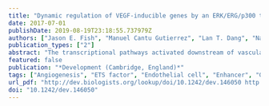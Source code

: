 ```yaml
---
title: "Dynamic regulation of VEGF-inducible genes by an ERK/ERG/p300 transcriptional network."
date: 2017-07-01
publishDate: 2019-08-19T23:18:55.737979Z
authors: ["Jason E. Fish", "Manuel Cantu Gutierrez", "Lan T. Dang", "Nadiya Khyzha", "Zhiqi Chen", "Shawn Veitch", "Henry S. Cheng", "Melvin Khor", "Lina Antounians", "Makon-Sébastien Njock", "Emilie Boudreau", "Alexander M. Herman", "Alexander M. Rhyner", "Oscar E. Ruiz", "George T. Eisenhoffer", "Alejandra Medina-Rivera", "Michael D. Wilson", "Joshua D. Wythe"]
publication_types: ["2"]
abstract: "The transcriptional pathways activated downstream of vascular endothelial growth factor (VEGF) signaling during angiogenesis remain incompletely characterized. By assessing the signals responsible for induction of the Notch ligand delta-like 4 (DLL4) in endothelial cells, we find that activation of the MAPK/ERK pathway mirrors the rapid and dynamic induction of DLL4 transcription and that this pathway is required for DLL4 expression. Furthermore, VEGF/ERK signaling induces phosphorylation and activation of the ETS transcription factor ERG, a prerequisite for DLL4 induction. Transcription of DLL4 coincides with dynamic ERG-dependent recruitment of the transcriptional co-activator p300. Genome-wide gene expression profiling identified a network of VEGF-responsive and ERG-dependent genes, and ERG chromatin immunoprecipitation (ChIP)-seq revealed the presence of conserved ERG-bound putative enhancer elements near these target genes. Functional experiments performed in vitro and in vivo confirm that this network of genes requires ERK, ERG and p300 activity. Finally, genome-editing and transgenic approaches demonstrate that a highly conserved ERG-bound enhancer located upstream of HLX (which encodes a transcription factor implicated in sprouting angiogenesis) is required for its VEGF-mediated induction. Collectively, these findings elucidate a novel transcriptional pathway contributing to VEGF-dependent angiogenesis."
featured: false
publication: "*Development (Cambridge, England)*"
tags: ["Angiogenesis", "ETS factor", "Endothelial cell", "Enhancer", "Genome editing", "Human", "Mouse", "Transcription", "Zebrafish"]
url_pdf: "http://dev.biologists.org/lookup/doi/10.1242/dev.146050 http://www.ncbi.nlm.nih.gov/pubmed/28536097 http://www.pubmedcentral.nih.gov/articlerender.fcgi?artid=PMC5536864"
doi: "10.1242/dev.146050"
---
```


